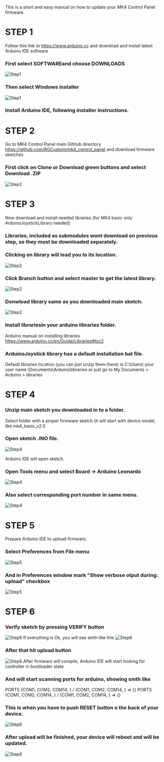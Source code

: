 This is a short and easy manual on how to update your MK4 Control Panel firmware.
# STEP 1
Follow this link to https://www.arduino.cc and download and install latest Arduino IDE software
### First select SOFTWAREand choose DOWNLOADS
![Step1](PICS/1_download_arduino.jpg)
### Then select Windows installer
![Step1](PICS/2_download_arduino2.jpg)
### Install Arduino IDE, following installer instructions.

# STEP 2
Go to MK4 Control Panel main GitHub directory https://github.com/RGCustom/mk4_control_panel and download firmware sketches
### First click on Clone or Download green buttons and select Download .ZIP
![Step2](PICS/3_download.jpg)

# STEP 3
Now download and install needed libraries (for MK4 basic only ArduinoJoystickLibrary needed)
### Libraries, included as submodules wont download on previous step, so they must be downloaded separately.
### Clicking on library will lead you to its location.
![Step2](PICS/4_download_libraries.jpg)
### Click Branch button and select master to get the latest library.
![Step2](PICS/4_download_libraries2.jpg)
### Donwload library same as you downloaded main sketch.
![Step2](PICS/3_download.jpg)
### Install librariesin your arduino libraries folder.
Arduino manual on installing libraries https://www.arduino.cc/en/Guide/Libraries#toc2
### ArduinoJoystick library has a default installation bat file. 
Default libraries location (you can just unzip them there) is C:\Users\ your user name \Documents\Arduino\libraries
or just go to My Documents > Arduino > libraries

# STEP 4
### Unzip main sketch you downloaded in to a folder.
Select folder with a proper firmware sketch (it will start with device model, like mk4_basic_v2.0
### Open sketch .INO file. 
![Step4](PICS/5_open_sketch.jpg)

Arduino IDE will open sketch.
### Open Tools menu and select Board -> Arduino Leonardo
![Step4](PICS/6_select_board.jpg)
### Also select corresponding port number in same menu.
![Step4](PICS/7_select_boardport.jpg)

# STEP 5
Prepare Arduino IDE to upload firmware.
### Select Preferences from File menu
![Step5](PICS/8_arduino_setup.jpg)
### And in Preferences window mark "Show verbose otput during: upload" checkbox
![Step5](PICS/9_arduino_setup2.jpg)

# STEP 6
### Verify sketch by pressing VERIFY button
![Step6](PICS/10_verify.jpg)
If everything is Ok, you will see smth like this
![Step6](PICS/11_verify_ok.jpg)
### After that hit upload button
![Step6](PICS/12_upload.jpg)
After firmware will compile, Arduino IDE will start looking for controller in bootloader state
### And will start scanning ports for arduino, showing smth like
PORTS {COM1, COM2, COM14, } / {COM1, COM2, COM14, } => {}
PORTS {COM1, COM2, COM14, } / {COM1, COM2, COM14, } => {}
### This is when you have to push RESET button o the back of your device.
![Step6](PICS/13_upload_reset.jpg)
### After upload will be finished, your device will reboot and will be updated.
![Step6](PICS/14_done.jpg)

